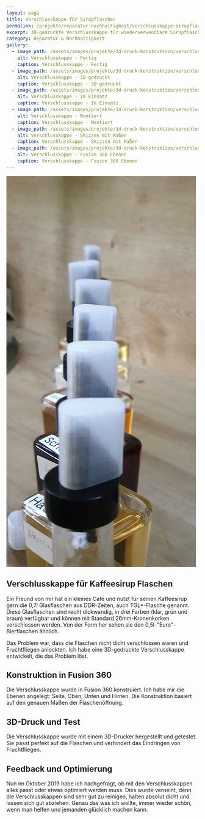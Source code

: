 ```yaml
---
layout: page
title: Verschlusskappe für Sirupflaschen
permalink: /projekte/reparatur-nachhaltigkeit/verschlusskappe-sirupflaschen/
excerpt: 3D-gedruckte Verschlusskappe für wiederverwendbare Sirupflaschen
category: Reparatur & Nachhaltigkeit
gallery:
  - image_path: /assets/images/projekte/3d-druck-konstruktion/verschlusskappe-sirupflaschen/verschlusskappe-fertig.jpg
    alt: Verschlusskappe - Fertig
    caption: Verschlusskappe - Fertig
  - image_path: /assets/images/projekte/3d-druck-konstruktion/verschlusskappe-sirupflaschen/verschlusskappe-gedruckt.jpg
    alt: Verschlusskappe - 3D-gedruckt
    caption: Verschlusskappe - 3D-gedruckt
  - image_path: /assets/images/projekte/3d-druck-konstruktion/verschlusskappe-sirupflaschen/verschlusskappe-im-einsatz.jpg
    alt: Verschlusskappe - Im Einsatz
    caption: Verschlusskappe - Im Einsatz
  - image_path: /assets/images/projekte/3d-druck-konstruktion/verschlusskappe-sirupflaschen/verschlusskappe-montiert.jpg
    alt: Verschlusskappe - Montiert
    caption: Verschlusskappe - Montiert
  - image_path: /assets/images/projekte/3d-druck-konstruktion/verschlusskappe-sirupflaschen/verschlusskappe-skizzen-mit-massen.png
    alt: Verschlusskappe - Skizzen mit Maßen
    caption: Verschlusskappe - Skizzen mit Maßen
  - image_path: /assets/images/projekte/3d-druck-konstruktion/verschlusskappe-sirupflaschen/verschlusskappe-ebenen-fusion360.png
    alt: Verschlusskappe - Fusion 360 Ebenen
    caption: Verschlusskappe - Fusion 360 Ebenen
---
```


<img src="/assets/images/projekte/3d-druck-konstruktion/verschlusskappe-sirupflaschen/verschlusskappe-fertig.jpg" alt="Verschlusskappe für Sirupflaschen - Fertig" class="title-image">

## Verschlusskappe für Kaffeesirup Flaschen

Ein Freund von mir hat ein kleines Café und nutzt für seinen Kaffeesirup gern die 0,7l Glasflaschen aus DDR-Zeiten, auch TGL*-Flasche genannt. Diese Glasflaschen sind recht dickwandig, in drei Farben (klar, grün und braun) verfügbar und können mit Standard 26mm-Kronenkorken verschlossen werden. Von der Form her sehen sie den 0,5l-"Euro"-Bierflaschen ähnlich.

Das Problem war, dass die Flaschen nicht dicht verschlossen waren und Fruchtfliegen anlockten. Ich habe eine 3D-gedruckte Verschlusskappe entwickelt, die das Problem löst.

## Konstruktion in Fusion 360

Die Verschlusskappe wurde in Fusion 360 konstruiert. Ich habe mir die Ebenen angelegt: Seite, Oben, Unten und Hinten. Die Konstruktion basiert auf den genauen Maßen der Flaschenöffnung.

## 3D-Druck und Test

Die Verschlusskappe wurde mit einem 3D-Drucker hergestellt und getestet. Sie passt perfekt auf die Flaschen und verhindert das Eindringen von Fruchtfliegen.

## Feedback und Optimierung

Nun im Oktober 2019 habe ich nachgefragt, ob mit den Verschlusskappen alles passt oder etwas optimiert werden muss. Dies wurde verneint, denn die Verschlusskappen sind sehr gut zu reinigen, halten absolut dicht und lassen sich gut abziehen. Genau das was ich wollte, immer wieder schön, wenn man helfen und jemanden glücklich machen kann.
